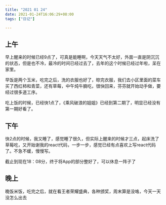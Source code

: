 ```yaml
---
title: "2021 01 24"
date: 2021-01-24T16:06:29+08:00
tags: ["日记"]

---
```


## 上午

早上醒来的时候已经9点了，可真是能睡啊，今天天气不太好，外面一直是阴沉沉的状态，但是也不冷，最冷的时间已经过去了，去年的这个时候已经过年啦，呆在家里。

早饭是两个玉米，吃完之后，洗的衣服也好了，晾完衣服，我们去小区里面的菜车买了西红柿和青菜，还有草莓，中午炖牛腩吃，很快回来，芬芬就开始动手做，要经过很多道工序。

吃上饭的时候，已经快1点了，《乘风破浪的姐姐》已经到第二期了，明显已经没有第一期好看了。

## 下午

快2点的时候，我又睡了，感觉睡了很久，但实际上醒来的时候才三点，起床洗了草莓吃，又开始谢我的react代码，一步一步，感觉已经有点喜欢上写react代码了。不急不缓，慢慢写。

截止到现在18：08分，终于将App的部分整好了，可以休息一阵子了

## 晚上

晚饭米饭，吃完之后，就在看王者荣耀盛典，各种颁奖，周末算是没咯，今天一天没怎么出去